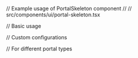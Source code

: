 // Example usage of PortalSkeleton component
// 
// src/components/ui/portal-skeleton.tsx

// Basic usage
<PortalSkeleton />

// Custom configurations
<PortalSkeleton 
  cardCount={6}
  showNavigation={false}
  gradientClasses="from-blue-600 to-cyan-700 dark:from-blue-800 dark:to-cyan-900"
  titleWidth="w-32 sm:w-64"
  subtitleWidth="w-28 sm:w-56"
/>

// For different portal types
<PortalSkeleton 
  cardCount={3}
  gradientClasses="from-green-600 to-emerald-700 dark:from-green-800 dark:to-emerald-900"
/>

<PortalSkeleton 
  cardCount={8}
  showNavigation={true}
  gradientClasses="from-red-600 to-pink-700 dark:from-red-800 dark:to-pink-900"
/>
